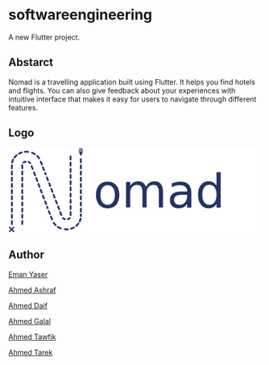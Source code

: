 # softwareengineering

A new Flutter project.

## Abstarct

Nomad is a travelling application built using Flutter. It helps you find hotels and flights. You can also give feedback about your experiences with intuitive interface that makes it easy for users to navigate through different features. 

## Logo
![image](images/nomad.png)

## Author
[Eman Yaser](https://github.com/Eman92003)

[Ahmed Ashraf](https://github.com/Ghost301333)

[Ahmed Daif](https://github.com/Ahmed-Daif)

[Ahmed Galal](https://github.com/ahmedgalal-22)

[Ahmed Tawfik](https://github.com/AhmedTawfikkk)

[Ahmed Tarek](https://github.com/AhmedTarek1967)

